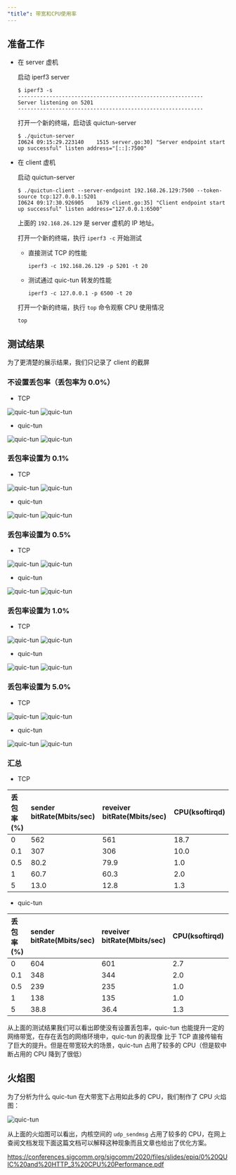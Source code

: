 ```yaml
---
"title": 带宽和CPU使用率
---
```


## 准备工作

* 在 server 虚机

  启动 iperf3 server

  ```console
  $ iperf3 -s
  -----------------------------------------------------------
  Server listening on 5201
  -----------------------------------------------------------
  ```

  打开一个新的终端，启动该 quictun-server

  ```console
  $ ./quictun-server
  I0624 09:15:29.223140    1515 server.go:30] "Server endpoint start up successful" listen address="[::]:7500"
  ```

* 在 client 虚机

  启动 quictun-server

  ```console
  $ ./quictun-client --server-endpoint 192.168.26.129:7500 --token-source tcp:127.0.0.1:5201
  I0624 09:17:30.926905    1679 client.go:35] "Client endpoint start up successful" listen address="127.0.0.1:6500"
  ```

  上面的 `192.168.26.129` 是 server  虚机的 IP 地址。

  打开一个新的终端，执行 `iperf3 -c` 开始测试

  * 直接测试 TCP 的性能

    ```console
    iperf3 -c 192.168.26.129 -p 5201 -t 20
    ```

  * 测试通过 quic-tun 转发的性能

    ```console
    iperf3 -c 127.0.0.1 -p 6500 -t 20
    ```

  打开一个新的终端，执行 `top` 命令观察 CPU 使用情况

    ```console
    top
    ```

## 测试结果

为了更清楚的展示结果，我们只记录了 client 的截屏

### 不设置丢包率（丢包率为 0.0%）

* TCP

<img src="../images/bandwidth-direct-0.0.png" alt="quic-tun"/>
<img src="../images/cpu-direct-0.0.png" alt="quic-tun"/>

* quic-tun

<img src="../images/bandwidth-proxy-0.0.png" alt="quic-tun"/>
<img src="../images/cpu-proxy-0.0.png" alt="quic-tun"/>

### 丢包率设置为 0.1%

* TCP

<img src="../images/bandwidth-direct-0.1.png" alt="quic-tun"/>
<img src="../images/cpu-direct-0.1.png" alt="quic-tun"/>

* quic-tun

<img src="../images/bandwidth-proxy-0.1.png" alt="quic-tun"/>
<img src="../images/cpu-proxy-0.1.png" alt="quic-tun"/>

### 丢包率设置为 0.5%

* TCP

<img src="../images/bandwidth-direct-0.5.png" alt="quic-tun"/>
<img src="../images/cpu-direct-0.5.png" alt="quic-tun"/>

* quic-tun

<img src="../images/bandwidth-proxy-0.5.png" alt="quic-tun"/>
<img src="../images/cpu-proxy-0.5.png" alt="quic-tun"/>

### 丢包率设置为 1.0%

* TCP

<img src="../images/bandwidth-direct-1.0.png" alt="quic-tun"/>
<img src="../images/cpu-direct-1.0.png" alt="quic-tun"/>

* quic-tun

<img src="../images/bandwidth-proxy-1.0.png" alt="quic-tun"/>
<img src="../images/cpu-proxy-1.0.png" alt="quic-tun"/>

### 丢包率设置为 5.0%

* TCP

<img src="../images/bandwidth-direct-5.0.png" alt="quic-tun"/>
<img src="../images/cpu-direct-5.0.png" alt="quic-tun"/>

* quic-tun

<img src="../images/bandwidth-proxy-5.0.png" alt="quic-tun"/>
<img src="../images/cpu-proxy-5.0.png" alt="quic-tun"/>

### 汇总

* TCP

|丢包率 (%)|sender bitRate(Mbits/sec)|reveiver bitRate(Mbits/sec)|CPU(ksoftirqd)|
|:------------------|:-----|:-----|:-----|
| 0  |  562 | 561 |  18.7 |
| 0.1 | 307 | 306 | 10.0 |
| 0.5 | 80.2 | 79.9 | 1.0 |
| 1 |60.7 | 60.3 | 2.0 |
| 5 |13.0 | 12.8 | 1.3 |

* quic-tun

|丢包率 (%)|sender bitRate(Mbits/sec)|reveiver bitRate(Mbits/sec)|CPU(ksoftirqd)|CPU(quictun-client)|
|:------------------|:-----|:-----|:-----|:-----|
| 0 | 604 | 601 | 2.7 | 75.1 |
| 0.1 | 348 | 344 | 2.0  | 66.3 |
| 0.5 | 239 | 235 | 1.0 | 49.8 |
| 1 | 138 | 135 | 1.0 | 35.7 |
| 5 | 38.8 | 36.4 | 1.3 | 22.9 |

从上面的测试结果我们可以看出即使没有设置丢包率，quic-tun 也能提升一定的网络带宽，在存在丢包的网络环境中，quic-tun 的表现像
比于 TCP 直接传输有了巨大的提升。但是在带宽较大的场景，quic-tun 占用了较多的 CPU（但是软中断占用的 CPU 降到了很低）

## 火焰图

为了分析为什么 quic-tun 在大带宽下占用如此多的 CPU，我们制作了 CPU 火焰图：

<img src="../images/cpu-flame.png" alt="quic-tun"/>

从上面的火焰图可以看出，内核空间的 `udp_sendmsg` 占用了较多的 CPU，在网上查阅文档发现下面这篇文档可以解释这种现象而且文章也给出了优化方案。

https://conferences.sigcomm.org/sigcomm/2020/files/slides/epiq/0%20QUIC%20and%20HTTP_3%20CPU%20Performance.pdf
